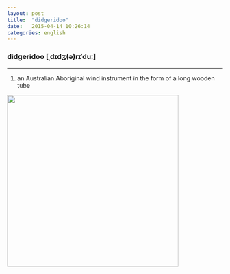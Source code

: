 ```yaml
---
layout: post
title:  "didgeridoo"
date:   2015-04-14 10:26:14 
categories: english
---
```

### didgeridoo [ˌdɪdʒ(ə)rɪˈduː]
-----------

1. an Australian Aboriginal wind instrument in the form of a long wooden tube


<img width="400" src="http://upload.wikimedia.org/wikipedia/commons/e/e7/Didgeridoo_(Imagicity_1070).jpg"/>
